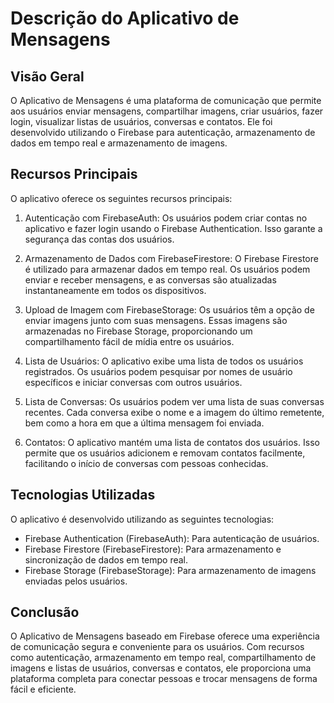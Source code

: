 # Descrição do Aplicativo de Mensagens

## Visão Geral
O Aplicativo de Mensagens é uma plataforma de comunicação que permite aos usuários enviar mensagens, compartilhar imagens, criar usuários, fazer login, visualizar listas de usuários, conversas e contatos. Ele foi desenvolvido utilizando o Firebase para autenticação, armazenamento de dados em tempo real e armazenamento de imagens.

## Recursos Principais
O aplicativo oferece os seguintes recursos principais:

1. Autenticação com FirebaseAuth: Os usuários podem criar contas no aplicativo e fazer login usando o Firebase Authentication. Isso garante a segurança das contas dos usuários.

2. Armazenamento de Dados com FirebaseFirestore: O Firebase Firestore é utilizado para armazenar dados em tempo real. Os usuários podem enviar e receber mensagens, e as conversas são atualizadas instantaneamente em todos os dispositivos.

3. Upload de Imagem com FirebaseStorage: Os usuários têm a opção de enviar imagens junto com suas mensagens. Essas imagens são armazenadas no Firebase Storage, proporcionando um compartilhamento fácil de mídia entre os usuários.

4. Lista de Usuários: O aplicativo exibe uma lista de todos os usuários registrados. Os usuários podem pesquisar por nomes de usuário específicos e iniciar conversas com outros usuários.

5. Lista de Conversas: Os usuários podem ver uma lista de suas conversas recentes. Cada conversa exibe o nome e a imagem do último remetente, bem como a hora em que a última mensagem foi enviada.

6. Contatos: O aplicativo mantém uma lista de contatos dos usuários. Isso permite que os usuários adicionem e removam contatos facilmente, facilitando o início de conversas com pessoas conhecidas.

## Tecnologias Utilizadas
O aplicativo é desenvolvido utilizando as seguintes tecnologias:

- Firebase Authentication (FirebaseAuth): Para autenticação de usuários.
- Firebase Firestore (FirebaseFirestore): Para armazenamento e sincronização de dados em tempo real.
- Firebase Storage (FirebaseStorage): Para armazenamento de imagens enviadas pelos usuários.

## Conclusão
O Aplicativo de Mensagens baseado em Firebase oferece uma experiência de comunicação segura e conveniente para os usuários. Com recursos como autenticação, armazenamento em tempo real, compartilhamento de imagens e listas de usuários, conversas e contatos, ele proporciona uma plataforma completa para conectar pessoas e trocar mensagens de forma fácil e eficiente.

